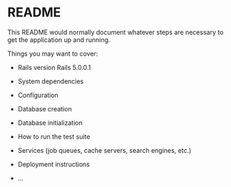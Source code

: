 # README

This README would normally document whatever steps are necessary to get the
application up and running.

Things you may want to cover:

* Rails version
Rails 5.0.0.1
* System dependencies

* Configuration

* Database creation

* Database initialization

* How to run the test suite

* Services (job queues, cache servers, search engines, etc.)

* Deployment instructions

* ...
